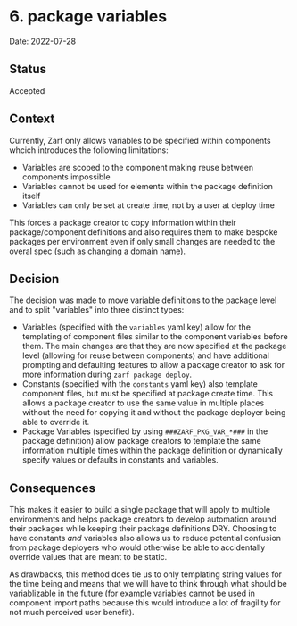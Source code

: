 # 6. package variables

Date: 2022-07-28

## Status

Accepted

## Context

Currently, Zarf only allows variables to be specified within components whcich introduces the following limitations:

 - Variables are scoped to the component making reuse between components impossible
 - Variables cannot be used for elements within the package definition itself
 - Variables can only be set at create time, not by a user at deploy time

This forces a package creator to copy information within their package/component definitions and also requires them to make bespoke packages per environment even if only small changes are needed to the overal spec (such as changing a domain name).

## Decision

The decision was made to move variable definitions to the package level and to split "variables" into three distinct types:

- Variables (specified with the `variables` yaml key) allow for the templating of component files similar to the component variables before them.  The main changes are that they are now specified at the package level (allowing for reuse between components) and have additional prompting and defaulting features to allow a package creator to ask for more information during `zarf package deploy`.
- Constants (specified with the `constants` yaml key) also template component files, but must be specified at package create time.  This allows a package creator to use the same value in multiple places without the need for copying it and without the package deployer being able to override it.
- Package Variables (specified by using `###ZARF_PKG_VAR_*###` in the package definition) allow package creators to template the same information multiple times within the package definition or dynamically specify values or defaults in constants and variables.

## Consequences

This makes it easier to build a single package that will apply to multiple environments and helps package creators to develop automation around their packages while keeping their package definitions DRY.  Choosing to have constants *and* variables also allows us to reduce potential confusion from package deployers who would otherwise be able to accidentally override values that are meant to be static.

As drawbacks, this method does tie us to only templating string values for the time being and means that we will have to think through what should be variablizable in the future (for example variables cannot be used in component import paths because this would introduce a lot of fragility for not much perceived user benefit).

